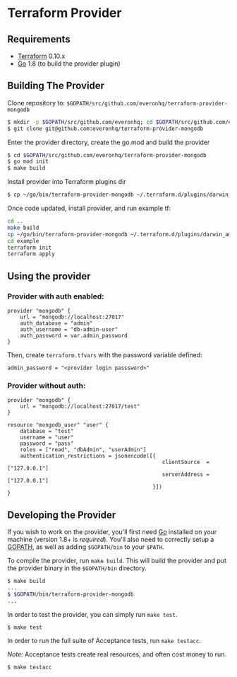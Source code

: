 Terraform Provider
==================

Requirements
------------

-	[Terraform](https://www.terraform.io/downloads.html) 0.10.x
-	[Go](https://golang.org/doc/install) 1.8 (to build the provider plugin)

Building The Provider
---------------------

Clone repository to: `$GOPATH/src/github.com/everonhq/terraform-provider-mongodb`

```sh
$ mkdir -p $GOPATH/src/github.com/everonhq; cd $GOPATH/src/github.com/everonhq
$ git clone git@github.com:everonhq/terraform-provider-mongodb
```

Enter the provider directory, create the go.mod and build the provider

```sh
$ cd $GOPATH/src/github.com/everonhq/terraform-provider-mongodb
$ go mod init
$ make build
```

Install provider into Terraform plugins dir
```sh
$ cp ~/go/bin/terraform-provider-mongodb ~/.terraform.d/plugins/darwin_amd64/
```

Once code updated, install provider, and run example tf:
```sh
cd ..
make build
cp ~/go/bin/terraform-provider-mongodb ~/.terraform.d/plugins/darwin_amd64/
cd example
terraform init
terraform apply
```

Using the provider
----------------------

### Provider with auth enabled:
```
provider "mongodb" {
    url = "mongodb://localhost:27017"
    auth_database = "admin"
    auth_username = "db-admin-user"
    auth_password = var.admin_password
}
```

Then, create `terraform.tfvars` with the password variable defined:
```
admin_password = "<provider login passsword>"
```

### Provider without auth:
```
provider "mongodb" {
    url = "mongodb://localhost:27017/test"
}

resource "mongodb_user" "user" {
    database = "test"
    username = "user"
    password = "pass"
    roles = ["read", "dbAdmin", "userAdmin"]
    authentication_restrictions = jsonencode([{
                                                 clientSource  = ["127.0.0.1"]
                                                 serverAddress = ["127.0.0.1"]
                                              }])
}
```

Developing the Provider
---------------------------

If you wish to work on the provider, you'll first need [Go](http://www.golang.org) installed on your machine (version 1.8+ is *required*). You'll also need to correctly setup a [GOPATH](http://golang.org/doc/code.html#GOPATH), as well as adding `$GOPATH/bin` to your `$PATH`.

To compile the provider, run `make build`. This will build the provider and put the provider binary in the `$GOPATH/bin` directory.

```sh
$ make build
...
$ $GOPATH/bin/terraform-provider-mongodb
...
```

In order to test the provider, you can simply run `make test`.

```sh
$ make test
```

In order to run the full suite of Acceptance tests, run `make testacc`.

*Note:* Acceptance tests create real resources, and often cost money to run.

```sh
$ make testacc
```
